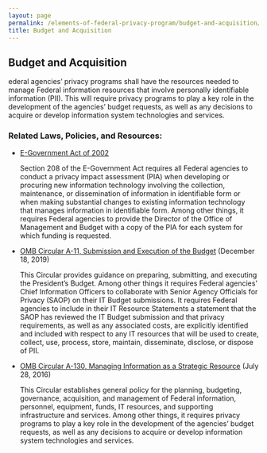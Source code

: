 ```yaml
---
layout: page
permalink: /elements-of-federal-privacy-program/budget-and-acquisition/
title: Budget and Acquisition
---
```

<h2 class="font-sams-lg text-primary-darker">Budget and Acquisition</h2>
ederal agencies’ privacy programs shall have the resources needed to manage Federal information resources that involve personally identifiable information (PII). This will require privacy programs to play a key role in the development of the agencies’ budget requests, as well as any decisions to acquire or develop information system technologies and services.
<h3 class="font-sams-lg text-gray-70">Related Laws, Policies, and Resources:</h3>


* [E-Government Act of 2002](https://www.congress.gov/107/plaws/publ347/PLAW-107publ347.pdf)

    Section 208 of the E-Government Act requires all Federal agencies to conduct a privacy impact assessment (PIA) when developing or procuring new information technology involving the collection, maintenance, or dissemination of information in identifiable form or when making substantial changes to existing information technology that manages information in identifiable form. Among other things, it requires Federal agencies to provide the Director of the Office of Management and Budget with a copy of the PIA for each system for which funding is requested.
* [OMB Circular A-11, Submission and Execution of the Budget](https://www.whitehouse.gov/wp-content/uploads/2018/06/a11.pdf) (December 18, 2019)

    This Circular provides guidance on preparing, submitting, and executing the President’s Budget. Among other things it requires Federal agencies’ Chief Information Officers to collaborate with Senior Agency Officials for Privacy (SAOP) on their IT Budget submissions. It requires Federal agencies to include in their IT Resource Statements a statement that the SAOP has reviewed the IT Budget submission and that privacy requirements, as well as any associated costs, are explicitly identified and included with respect to any IT resources that will be used to create, collect, use, process, store, maintain, disseminate, disclose, or dispose of PII.
* [OMB Circular A-130, Managing Information as a Strategic Resource](https://www.whitehouse.gov/sites/whitehouse.gov/files/omb/circulars/A130/a130revised.pdf) (July 28, 2016)

    This Circular establishes general policy for the planning, budgeting, governance, acquisition, and management of Federal information, personnel, equipment, funds, IT resources, and supporting infrastructure and services. Among other things, it requires privacy programs to play a key role in the development of the agencies’ budget requests, as well as any decisions to acquire or develop information system technologies and services.
